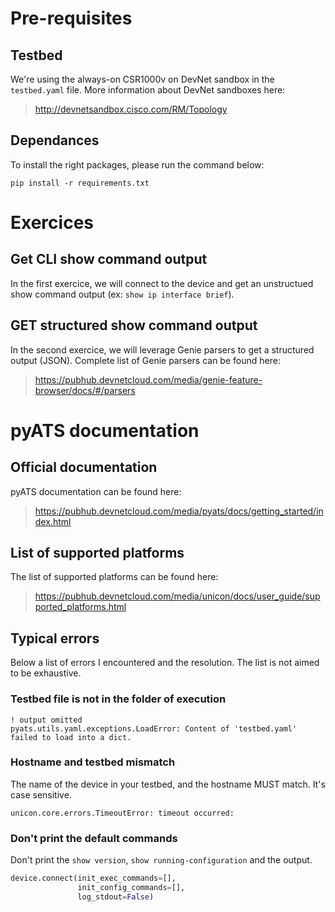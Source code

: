 # Pre-requisites
## Testbed

We're using the always-on CSR1000v on DevNet sandbox in the `testbed.yaml` file. More information about DevNet sandboxes here:

> http://devnetsandbox.cisco.com/RM/Topology

## Dependances

To install the right packages, please run the command below:

```
pip install -r requirements.txt
```


# Exercices
## Get CLI show command output

In the first exercice, we will connect to the device and get an unstructued show command output (ex: `show ip interface brief`).

## GET structured show command output

In the second exercice, we will leverage Genie parsers to get a structured output (JSON). Complete list of Genie parsers can be found here:

> https://pubhub.devnetcloud.com/media/genie-feature-browser/docs/#/parsers



# pyATS documentation
## Official documentation

pyATS documentation can be found here:

> https://pubhub.devnetcloud.com/media/pyats/docs/getting_started/index.html

## List of supported platforms

The list of supported platforms can be found here:

> https://pubhub.devnetcloud.com/media/unicon/docs/user_guide/supported_platforms.html

## Typical errors

Below a list of errors I encountered and the resolution. The list is not aimed to be exhaustive.

### Testbed file is not in the folder of execution

```
! output omitted
pyats.utils.yaml.exceptions.LoadError: Content of 'testbed.yaml' failed to load into a dict.
```

### Hostname and testbed mismatch

The name of the device in your testbed, and the hostname MUST match. It's case sensitive.

```
unicon.core.errors.TimeoutError: timeout occurred:
```

### Don't print the default commands

Don't print the `show version`, `show running-configuration` and the output.

```python
device.connect(init_exec_commands=[],
               init_config_commands=[],
               log_stdout=False)
```